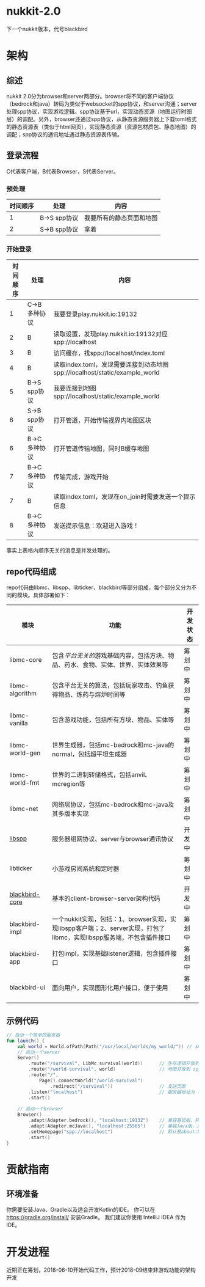 # nukkit-2.0
下一个nukkit版本，代号blackbird

# 架构
## 综述
nukkit 2.0分为browser和server两部分。browser将不同的客户端协议（bedrock和java）转码为类似于websocket的spp协议，和server沟通；server处理spp协议，实现游戏逻辑。spp协议基于url，实现动态资源（地图运行时图层）的调配。另外，browser还通过spp协议，从静态资源服务器上下载toml格式的静态资源表（类似于html网页），实现静态资源（资源包材质包、静态地图）的调配；spp协议的通讯地址通过静态资源表传输。

## 登录流程
C代表客户端，B代表Browser，S代表Server。

### 预处理
| 时间顺序 | 处理 | 内容 |
|---------|-----|------|
| 1 | B->S spp协议 | 我要所有的静态页面和地图 |
| 2 | S->B spp协议 | 拿着 |

### 开始登录
| 时间顺序 | 处理 | 内容 |
|---------|-----|------|
| 1 | C->B 多种协议 | 我要登录play.nukkit.io:19132 |
| 2 | B | 读取设置，发现play.nukkit.io:19132对应spp://localhost |
| 3 | B | 访问缓存，找spp://localhost/index.toml |
| 4 | B | 读取index.toml，发现需要连接到动态地图spp://localhost/static/example_world |
| 5 | B->S spp协议 | 我要连接到地图spp://localhost/static/example_world |
| 6 | S->B spp协议 | 打开管道，开始传输视界内地图区块 |
| 6 | B->C 多种协议 | 打开管道传输地图，同时B缓存地图 |
| 7 | B->C 多种协议 | 传输完成，游戏开始 |
| 7 | B | 读取index.toml，发现在on_join时需要发送一个提示信息 |
| 8 | B->C 多种协议 | 发送提示信息：欢迎进入游戏！|

事实上表格内顺序无关的消息是并发处理的。

## repo代码组成
repo代码由libmc、libspp、libticker、blackbird等部分组成，每个部分又分为不同的模块。具体部署如下：

| 模块 | 功能 | 开发状态 |
|------|------|----------|
| libmc-core | 包含*平台无关的*游戏基础内容，包括方块、物品、药水、食物、实体、世界、实体效果等 | 筹划中 |
| libmc-algorithm | 包含平台无关的算法，包括玩家攻击、钓鱼获得物品、炼药与熔炉时间等 | 筹划中 |
| libmc-vanilla | 包含游戏功能，包括所有方块、物品、实体等 | 筹划中 |
| libmc-world-gen | 世界生成器，包括mc-bedrock和mc-java的normal，包括超平坦生成器 | 筹划中 |
| libmc-world-fmt | 世界的二进制转储格式，包括anvil、mcregion等 | 筹划中 |
| libmc-net | 网络层协议，包括mc-bedrock和mc-java及其多版本实现 | 筹划中 | 
| [libspp](https://github.com/EaseCation/nukkit-2.0/tree/2.0/libspp) | 服务器组网协议、server与browser通讯协议 | 开发中 |
| libticker | 小游戏房间系统和定时器 | 筹划中 |
| [blackbird-core](https://github.com/EaseCation/nukkit-2.0/tree/2.0/blackbird-core) | 基本的client-browser-server架构代码 | 开发中 |
| blackbird-impl | 一个nukkit实现，包括：1、browser实现，实现libspp客户端；2、server实现，打包了libmc，实现libspp服务端，不包含插件接口 | 筹划中 |
| blackbird-app | 打包impl，实现基础listener逻辑，包含插件接口 | 筹划中 |
| blackbird-ui | 面向用户，实现图形化用户接口，便于使用 | 筹划中 |

## 示例代码
```kotlin
// 启动一个简单的服务器
fun launch() {
    val world = World.ofPath(Path("/usr/local/worlds/my_world/")) // 从文件读取，读写分离world
    // 启动一个server
    Server()
        .route("/survival", LibMc.survival(world))      // 生存逻辑开放到 spp://<服务器地址>/survival
        .route("/world-survival", world)                // 地图开放到 spp://<服务器地址>/world-survival
        .route("/",
            Page().connectWorld("/world-survival")
                .redirect("/survival"))                 // 发送页面
        .listen("localhost")                            // 服务器地址为 localhost
        .start()
    
    // 启动一个browser
    Browser()
        .adapt(Adapter.bedrock(), "localhost:19132")    // 兼容基岩版，开放到 localhost:19132
        .adapt(Adapter.mcJava(), "localhost:25565")     // 兼容Java版，开放到 localhost:25565
        .setHomepage("spp://localhost")                 // 默认是about:blank
        .start()
}
```

# 贡献指南

## 环境准备

你需要安装Java、Gradle以及适合开发Kotlin的IDE。
你可以在 https://gradle.org/install/ 安装Gradle。
我们建议你使用 IntelliJ IDEA 作为IDE。

# 开发进程
近期正在筹划，2018-06-10开始代码工作，预计2018-09结束非游戏功能的架构开发

